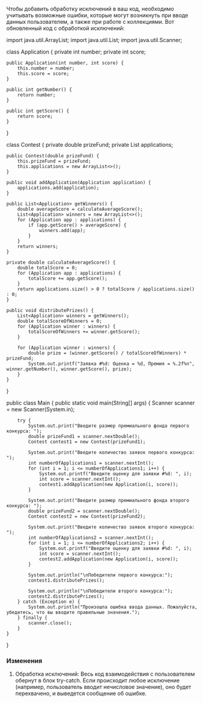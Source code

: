 Чтобы добавить обработку исключений в ваш код, необходимо учитывать возможные ошибки, которые могут возникнуть при вводе данных пользователем, а также при работе с коллекциями. Вот обновленный код с обработкой исключений:

import java.util.ArrayList;
import java.util.List;
import java.util.Scanner;

class Application {
    private int number;
    private int score;

    public Application(int number, int score) {
        this.number = number;
        this.score = score;
    }

    public int getNumber() {
        return number;
    }

    public int getScore() {
        return score;
    }
}

class Contest {
    private double prizeFund;
    private List<Application> applications;

    public Contest(double prizeFund) {
        this.prizeFund = prizeFund;
        this.applications = new ArrayList<>();
    }

    public void addApplication(Application application) {
        applications.add(application);
    }

    public List<Application> getWinners() {
        double averageScore = calculateAverageScore();
        List<Application> winners = new ArrayList<>();
        for (Application app : applications) {
            if (app.getScore() > averageScore) {
                winners.add(app);
            }
        }
        return winners;
    }

    private double calculateAverageScore() {
        double totalScore = 0;
        for (Application app : applications) {
            totalScore += app.getScore();
        }
        return applications.size() > 0 ? totalScore / applications.size() : 0;
    }

    public void distributePrizes() {
        List<Application> winners = getWinners();
        double totalScoreOfWinners = 0;
        for (Application winner : winners) {
            totalScoreOfWinners += winner.getScore();
        }

        for (Application winner : winners) {
            double prize = (winner.getScore() / totalScoreOfWinners) * prizeFund;
            System.out.printf("Заявка #%d: Оценка = %d, Премия = %.2f%n", winner.getNumber(), winner.getScore(), prize);
        }
    }
}

public class Main {
    public static void main(String[] args) {
        Scanner scanner = new Scanner(System.in);

        try {
            System.out.print("Введите размер премиального фонда первого конкурса: ");
            double prizeFund1 = scanner.nextDouble();
            Contest contest1 = new Contest(prizeFund1);

            System.out.print("Введите количество заявок первого конкурса: ");
            int numberOfApplications1 = scanner.nextInt();
            for (int i = 1; i <= numberOfApplications1; i++) {
                System.out.printf("Введите оценку для заявки #%d: ", i);
                int score = scanner.nextInt();
                contest1.addApplication(new Application(i, score));
            }

            System.out.print("Введите размер премиального фонда второго конкурса: ");
            double prizeFund2 = scanner.nextDouble();
            Contest contest2 = new Contest(prizeFund2);

            System.out.print("Введите количество заявок второго конкурса: ");
            int numberOfApplications2 = scanner.nextInt();
            for (int i = 1; i <= numberOfApplications2; i++) {
                System.out.printf("Введите оценку для заявки #%d: ", i);
                int score = scanner.nextInt();
                contest2.addApplication(new Application(i, score));
            }

            System.out.println("\nПобедители первого конкурса:");
            contest1.distributePrizes();

            System.out.println("\nПобедители второго конкурса:");
            contest2.distributePrizes();
        } catch (Exception e) {
            System.out.println("Произошла ошибка ввода данных. Пожалуйста, убедитесь, что вы вводите правильные значения.");
        } finally {
            scanner.close();
        }
    }
}


### Изменения

1. Обработка исключений: Весь код взаимодействия с пользователем обернут в блок try-catch. Если происходит любое исключение (например, пользователь вводит нечисловое значение), оно будет перехвачено, и выведется сообщение об ошибке.
